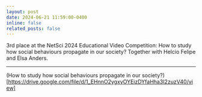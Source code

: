 ```yaml
---
layout: post
date: 2024-06-21 11:59:00-0400
inline: false
related_posts: false
---
```


3rd place at the NetSci 2024 Educational Video Competition: How to study how social behaviours propagate in our society? Together with Helcio Felipe and Elsa Anders.

***

(How to study how social behaviours propagate in our society?)[https://drive.google.com/file/d/1_EHnnO2ygxyOYEizDYfaHha3I2zuzV40/view]
